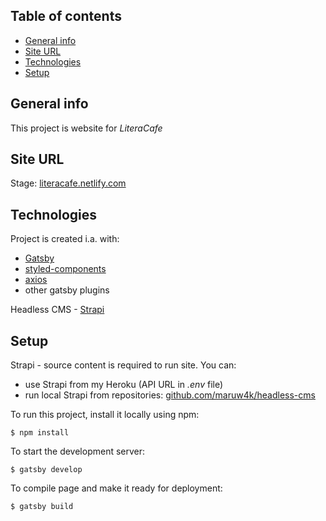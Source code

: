## Table of contents
* [General info](#general-info)
* [Site URL](#site-url)
* [Technologies](#technologies)
* [Setup](#setup)


## General info
This project is website for *LiteraCafe* 

## Site URL
Stage: [literacafe.netlify.com](https://literacafe.netlify.com/)
	
## Technologies
Project is created i.a. with:
* [Gatsby](https://www.gatsbyjs.org/)  
* [styled-components](https://www.styled-components.com/)   
* [axios](https://github.com/axios/axios)     
* other gatsby plugins

Headless CMS - [Strapi](https://strapi.io/)  
	
## Setup

Strapi - source content is required to run site.
You can:
* use Strapi from my Heroku (API URL in *.env* file)
* run local Strapi from repositories:
[github.com/maruw4k/headless-cms](https://github.com/maruw4k/headless-cms)


To run this project, install it locally using npm:
```
$ npm install
```

To start the development server:

```
$ gatsby develop
```

To compile page and make it ready for deployment:

```
$ gatsby build
```
